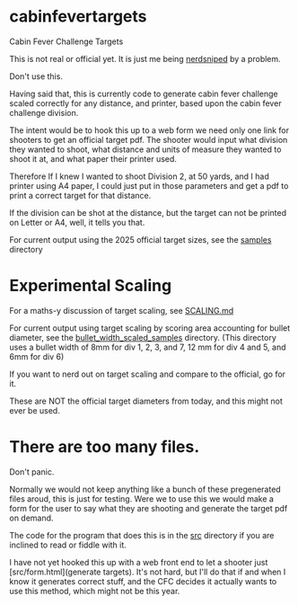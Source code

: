 # cabinfevertargets
Cabin Fever Challenge Targets

This is not real or official yet. It is just me being
[nerdsniped](https://xkcd.com/356/) by a problem.

Don't use this.

Having said that, this is currently code to generate cabin fever challenge
scaled correctly for any distance, and printer, based upon the cabin fever
challenge division.

The intent would be to hook this up to a web form we need only one link for shooters to get an official target pdf. The shooter would input what division they wanted to shoot, what distance and units of measure they wanted to shoot it at, and what paper their printer used.

Therefore If I knew I wanted to shoot Division 2, at 50 yards, and I had printer using A4 paper, I could just put in those parameters and get a pdf to print a correct target for that distance.

If the division can be shot at the distance, but the target can not be printed
on Letter or A4, well, it tells you that.

For current output using the 2025 official target sizes, see the [samples](samples) directory

# Experimental Scaling

For a maths-y discussion of target scaling, see [SCALING.md](SCALING.md)

For current output using target scaling by scoring area accounting for bullet diameter, see the [bullet_width_scaled_samples](bullet_width_scaled_samples) directory. (This directory uses a bullet width of 8mm for div 1, 2, 3, and 7, 12 mm for div 4 and 5, and 6mm for div 6)

If you want to nerd out on target scaling and compare to the official, go for it.

These are NOT the official target diameters from today, and this might not ever be used.

# There are too many files.

Don't panic.

Normally we would not keep anything like a bunch of these pregenerated files aroud, this is just for testing. Were we to use this we would make a form
for the user to say what they are shooting and generate the target pdf on
demand.

The code for the program that does this is in the [src](src) directory if you are inclined to read or fiddle with it.

I have not yet hooked this up with a web front end to let a shooter just [src/form.html](generate targets). It's not hard, but I'll do that if and when I know it generates correct stuff, and the CFC decides it actually wants to use this method, which might not be this year.



